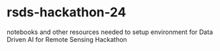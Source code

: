 # rsds-hackathon-24
notebooks and other resources needed to setup environment for Data Driven AI for Remote Sensing Hackathon
